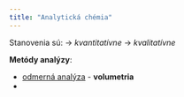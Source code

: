 ```yaml
---
title: "Analytická chémia"
---
```



Stanovenia sú:
-> *kvantitatívne*
-> *kvalitatívne*

**Metódy analýzy**:
- [odmerná analýza](odmerná-analýza.md) - $\textbf{volumetria}$
- 